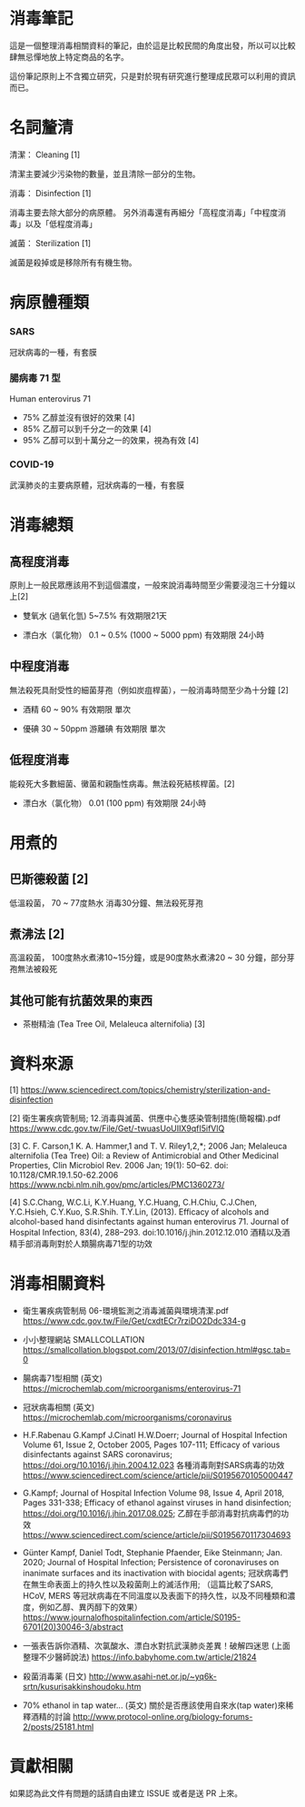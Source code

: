# 消毒筆記
這是一個整理消毒相關資料的筆記，由於這是比較民間的角度出發，所以可以比較肆無忌憚地放上特定商品的名字。

這份筆記原則上不含獨立研究，只是對於現有研究進行整理成民眾可以利用的資訊而已。



# 名詞釐清

清潔： Cleaning [1]

清潔主要減少污染物的數量，並且清除一部分的生物。

消毒： Disinfection [1]

消毒主要去除大部分的病原體。
另外消毒還有再細分「高程度消毒」「中程度消毒」以及「低程度消毒」

滅菌： Sterilization [1]

滅菌是殺掉或是移除所有有機生物。


# 病原體種類


### SARS

冠狀病毒的一種，有套膜

### 腸病毒 71 型

Human enterovirus 71

* 75% 乙醇並沒有很好的效果 [4]
* 85% 乙醇可以到千分之一的效果 [4]
* 95% 乙醇可以到十萬分之一的效果，視為有效 [4]

### COVID-19

武漢肺炎的主要病原體，冠狀病毒的一種，有套膜



# 消毒總類

## 高程度消毒

原則上一般民眾應該用不到這個濃度，一般來說消毒時間至少需要浸泡三十分鐘以上[2]

* 雙氧水 (過氧化氫) 5~7.5% 有效期限21天

* 漂白水（氯化物） 0.1 ~ 0.5% (1000 ~ 5000 ppm) 有效期限 24小時 

## 中程度消毒

無法殺死具耐受性的細菌芽孢（例如炭疽桿菌），一般消毒時間至少為十分鐘 [2]

* 酒精 60 ~ 90% 有效期限 單次

* 優碘 30 ~ 50ppm 游離碘 有效期限 單次

## 低程度消毒

能殺死大多數細菌、黴菌和親酯性病毒。無法殺死結核桿菌。[2]

* 漂白水（氯化物） 0.01 (100 ppm) 有效期限 24小時 

# 用煮的

## 巴斯德殺菌 [2]
低溫殺菌， 70 ~ 77度熱水 消毒30分鐘、無法殺死芽孢

## 煮沸法 [2]
高溫殺菌， 100度熱水煮沸10~15分鐘，或是90度熱水煮沸20 ~ 30 分鐘，部分芽孢無法被殺死

## 其他可能有抗菌效果的東西

* 茶樹精油 (Tea Tree Oil, Melaleuca alternifolia) [3]

# 資料來源

[1]  https://www.sciencedirect.com/topics/chemistry/sterilization-and-disinfection

[2] 衛生署疾病管制局; 12.消毒與滅菌、供應中心隻感染管制措施(簡報檔).pdf https://www.cdc.gov.tw/File/Get/-twuasUoUIIX9qfI5ifVlQ

[3] C. F. Carson,1 K. A. Hammer,1 and T. V. Riley1,2,*; 2006 Jan; Melaleuca alternifolia (Tea Tree) Oil: a Review of Antimicrobial and Other Medicinal Properties, Clin Microbiol Rev. 2006 Jan; 19(1): 50–62.
doi: 10.1128/CMR.19.1.50-62.2006  https://www.ncbi.nlm.nih.gov/pmc/articles/PMC1360273/


[4] S.C.Chang, W.C.Li, K.Y.Huang, Y.C.Huang, C.H.Chiu, C.J.Chen, Y.C.Hsieh, C.Y.Kuo, S.R.Shih. T.Y.Lin, (2013). Efficacy of alcohols and alcohol-based hand disinfectants against human enterovirus 71. Journal of Hospital Infection, 83(4), 288–293.  doi:10.1016/j.jhin.2012.12.010 酒精以及酒精手部消毒劑對於人類腸病毒71型的功效 

# 消毒相關資料

* 衛生署疾病管制局 06-環境監測之消毒滅菌與環境清潔.pdf https://www.cdc.gov.tw/File/Get/cxdtECr7rziDO2Ddc334-g

* 小小整理網站 SMALLCOLLATION https://smallcollation.blogspot.com/2013/07/disinfection.html#gsc.tab=0

* 腸病毒71型相關 (英文) https://microchemlab.com/microorganisms/enterovirus-71

* 冠狀病毒相關 (英文) https://microchemlab.com/microorganisms/coronavirus

* H.F.Rabenau G.Kampf J.Cinatl H.W.Doerr; Journal of Hospital Infection Volume 61, Issue 2, October 2005, Pages 107-111; Efficacy of various disinfectants against SARS coronavirus; https://doi.org/10.1016/j.jhin.2004.12.023  各種消毒劑對SARS病毒的功效 https://www.sciencedirect.com/science/article/pii/S0195670105000447

* G.Kampf; Journal of Hospital Infection Volume 98, Issue 4, April 2018, Pages 331-338; Efficacy of ethanol against viruses in hand disinfection; https://doi.org/10.1016/j.jhin.2017.08.025; 乙醇在手部消毒對抗病毒們的功效 https://www.sciencedirect.com/science/article/pii/S0195670117304693

* Günter Kampf, Daniel Todt, Stephanie Pfaender, Eike Steinmann; Jan. 2020; Journal of Hospital Infection; Persistence of coronaviruses on inanimate surfaces and its inactivation with biocidal agents; 冠狀病毒們在無生命表面上的持久性以及殺菌劑上的滅活作用; （這篇比較了SARS, HCoV, MERS 等冠狀病毒在不同溫度以及表面下的持久性，以及不同種類和濃度，例如乙醇、異丙醇下的效果） https://www.journalofhospitalinfection.com/article/S0195-6701(20)30046-3/abstract


* 一張表告訴你酒精、次氯酸水、漂白水對抗武漢肺炎差異！破解四迷思 (上面整理不少醫師說法) https://info.babyhome.com.tw/article/21824


* 殺菌消毒薬 (日文) http://www.asahi-net.or.jp/~yq6k-srtn/kusurisakkinshoudoku.htm

* 70% ethanol in tap water... (英文) 關於是否應該使用自來水(tap water)來稀釋酒精的討論  http://www.protocol-online.org/biology-forums-2/posts/25181.html

# 貢獻相關

如果認為此文件有問題的話請自由建立 ISSUE 或者是送 PR 上來。

